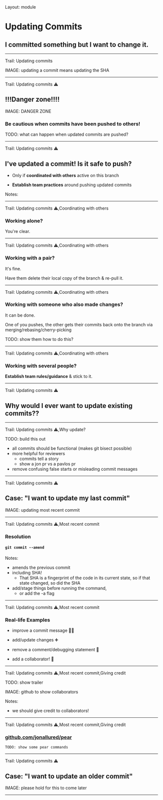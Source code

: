 Layout: module

# Updating Commits

## I committed something but I want to change it.

---

Trail: Updating commits

IMAGE: updating a commit means updating the SHA

---

Trail: Updating commits ⚠️

## !!!Danger zone!!!!

IMAGE: DANGER ZONE

### Be cautious when commits have been pushed to others!

TODO: what can happen when updated commits are pushed?

---

Trail: Updating commits ⚠️

## I've updated a commit! Is it safe to push?

- Only if **coordinated with others** active on this branch

<!-- .element: class="fragment" -->

- **Establish team practices** around pushing updated commits

<!-- .element: class="fragment" -->

Notes:

---

Trail: Updating commits ⚠️,Coordinating with others

### Working alone?

You're clear.

---

Trail: Updating commits ⚠️,Coordinating with others

### Working with a pair?

It's fine.

Have them delete their local copy of the branch & re-pull it.

<!-- .element: class="fragment" -->

---

Trail: Updating commits ⚠️,Coordinating with others

### Working with someone who also made changes?

It can be done.

One of you pushes, the other gets their commits back onto the branch via merging/rebasing/cherry-picking

<!-- .element: class="fragment" -->

TODO: show them how to do this?

---

Trail: Updating commits ⚠️,Coordinating with others

### Working with several people?

**Establish team rules/guidance** & stick to it.

---

Trail: Updating commits ⚠️

## Why would I ever want to update existing commits??

---

Trail: Updating commits ⚠️,Why update?

TODO: build this out

- all commits should be functional (makes git bisect possible)
- more helpful for reviewers
  - commits tell a story
  - show a jon pr vs a pavlos pr
- remove confusing false starts or misleading commit messages

---

Trail: Updating commits ⚠️

## Case: "I want to update my last commit"

IMAGE: updating most recent commit

---

Trail: Updating commits ⚠️,Most recent commit

### Resolution

#### `git commit --amend`

Notes:

- amends the previous commit
- including SHA!
  - That SHA is a fingerprint of the code in its current state, so if that state changed, so did the SHA
- add/stage things before running the command,
  - or add the -a flag

---

Trail: Updating commits ⚠️,Most recent commit

### Real-life Examples

- improve a commit message 💪🏼
<!-- .element: class="fragment" -->
- add/update changes ➕
<!-- .element: class="fragment" -->
- remove a comment/debugging statement 🐛
<!-- .element: class="fragment" -->
- add a collaborator! 👥
<!-- .element: class="fragment" -->

---

Trail: Updating commits ⚠️,Most recent commit,Giving credit

TODO: show trailer

IMAGE: github to show collaborators

Notes:

- we should give credit to collaborators!

---

Trail: Updating commits ⚠️,Most recent commit,Giving credit

### [github.com/jonallured/pear](https://github.com/jonallured/pear)

```
TODO: show some pear commands
```

---

Trail: Updating commits ⚠️

## Case: "I want to update an older commit"

IMAGE: please hold for this to come later

---
